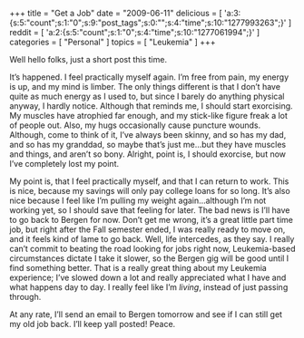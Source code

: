 +++
title = "Get a Job"
date = "2009-06-11"
delicious = [ 'a:3:{s:5:"count";s:1:"0";s:9:"post_tags";s:0:"";s:4:"time";s:10:"1277993263";}' ]
reddit = [ 'a:2:{s:5:"count";s:1:"0";s:4:"time";s:10:"1277061994";}' ]
categories = [ "Personal" ]
topics = [ "Leukemia" ]
+++

Well hello folks, just a short post this time.

It&#8217;s happened. I feel practically myself again. I&#8217;m free from pain, my energy is up, and my mind is limber. The only things different<!--more--> is that I don&#8217;t have quite as much energy as I used to, but since I barely do anything physical anyway, I hardly notice. Although that reminds me, I should start exorcising. My muscles have atrophied far enough, and my stick-like figure freak a lot of people out. Also, my hugs occasionally cause puncture wounds. Although, come to think of it, I&#8217;ve always been skinny, and so has my dad, and so has my granddad, so maybe that&#8217;s just me&#8230;but they have muscles and things, and aren&#8217;t so bony. Alright, point is, I should exorcise, but now I&#8217;ve completely lost my point.

My point is, that I feel practically myself, and that I can return to work. This is nice, because my savings will only pay college loans for so long. It&#8217;s also nice because I feel like I&#8217;m pulling my weight again&#8230;although I&#8217;m not working yet, so I should save that feeling for later. The bad news is I&#8217;ll have to go back to Bergen for now. Don&#8217;t get me wrong, it&#8217;s a great little part time job, but right after the Fall semester ended, I was really ready to move on, and it feels kind of lame to go back. Well, life intercedes, as they say. I really can&#8217;t commit to beating the road looking for jobs right now, Leukemia-based circumstances dictate I take it slower, so the Bergen gig will be good until I find something better. That is a really great thing about my Leukemia experience; I&#8217;ve slowed down a lot and really appreciated what I have and what happens day to day. I really feel like I&#8217;m _living_, instead of just passing through.

At any rate, I&#8217;ll send an email to Bergen tomorrow and see if I can still get my old job back. I&#8217;ll keep yall posted! Peace.

